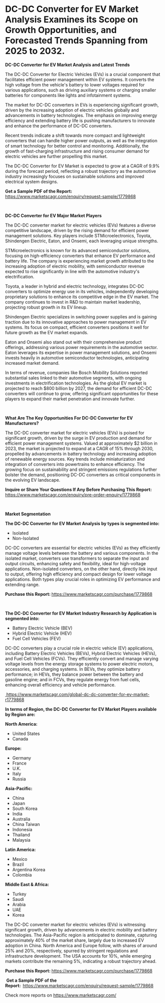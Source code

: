 <p><h1>DC-DC Converter for EV Market Analysis Examines its Scope on Growth Opportunities, and Forecasted Trends Spanning from 2025 to 2032.</h1></p><p><strong>DC-DC Converter for EV Market Analysis and Latest Trends</strong></p>
<p><p>The DC-DC Converter for Electric Vehicles (EVs) is a crucial component that facilitates efficient power management within EV systems. It converts the high voltage from the vehicle's battery to lower voltages required for various applications, such as driving auxiliary systems or charging smaller batteries for components like lights and infotainment systems. </p><p>The market for DC-DC converters in EVs is experiencing significant growth, driven by the increasing adoption of electric vehicles globally and advancements in battery technologies. The emphasis on improving energy efficiency and extending battery life is pushing manufacturers to innovate and enhance the performance of DC-DC converters. </p><p>Recent trends indicate a shift towards more compact and lightweight converters that can handle higher power outputs, as well as the integration of smart technology for better control and monitoring. Additionally, the growth of fast-charging infrastructure and rising consumer demand for electric vehicles are further propelling this market. </p><p>The DC-DC Converter for EV Market is expected to grow at a CAGR of 9.9% during the forecast period, reflecting a robust trajectory as the automotive industry increasingly focuses on sustainable solutions and improved electrical system designs.</p></p>
<p><strong>Get a Sample PDF of the Report:&nbsp;</strong> <a href="https://www.marketscagr.com/enquiry/request-sample/1779868?utm_campaign=3115&utm_medium=2&utm_source=Github&utm_content=ia&utm_term=25032025&utm_id=dc-dc-converter-for-ev">https://www.marketscagr.com/enquiry/request-sample/1779868</a></p>
<p>&nbsp;</p>
<p><strong>DC-DC Converter for EV Major Market Players</strong></p>
<p><p>The DC-DC converter market for electric vehicles (EVs) features a diverse competitive landscape, driven by the rising demand for efficient power management solutions. Key players include STMicroelectronics, Toyota, Shindengen Electric, Eaton, and Onsemi, each leveraging unique strengths.</p><p>STMicroelectronics is known for its advanced semiconductor solutions, focusing on high-efficiency converters that enhance EV performance and battery life. The company is experiencing market growth attributed to the increasing adoption of electric mobility, with semiconductor revenue expected to rise significantly in line with the automotive industry's electrification.</p><p>Toyota, a leader in hybrid and electric technology, integrates DC-DC converters to optimize energy use in its vehicles, independently developing proprietary solutions to enhance its competitive edge in the EV market. The company continues to invest in R&D to maintain market leadership, projecting robust growth in its EV lineup.</p><p>Shindengen Electric specializes in switching power supplies and is gaining traction due to its innovative approaches to power management in EV systems. Its focus on compact, efficient converters positions it well for future growth as the EV market expands.</p><p>Eaton and Onsemi also stand out with their comprehensive product offerings, addressing various power requirements in the automotive sector. Eaton leverages its expertise in power management solutions, and Onsemi invests heavily in automotive semiconductor technologies, anticipating increased market demand.</p><p>In terms of revenue, companies like Bosch Mobility Solutions reported substantial sales linked to their automotive segments, with ongoing investments in electrification technologies. As the global EV market is projected to reach $800 billion by 2027, the demand for efficient DC-DC converters will continue to grow, offering significant opportunities for these players to expand their market penetration and innovate further.</p></p>
<p>&nbsp;</p>
<p><strong>What Are The Key Opportunities For DC-DC Converter for EV Manufacturers?</strong></p>
<p><p>The DC-DC converter market for electric vehicles (EVs) is poised for significant growth, driven by the surge in EV production and demand for efficient power management systems. Valued at approximately $2 billion in 2023, the market is projected to expand at a CAGR of 15% through 2030, propelled by advancements in battery technology and increasing adoption of renewable energy sources. Key trends include miniaturization and integration of converters into powertrains to enhance efficiency. The growing focus on sustainability and stringent emissions regulations further bolster the demand, positioning DC-DC converters as critical components in the evolving EV landscape.</p></p>
<p><strong>Inquire or Share Your Questions If Any Before Purchasing This Report:</strong> <a href="https://www.marketscagr.com/enquiry/pre-order-enquiry/1779868?utm_campaign=3115&utm_medium=2&utm_source=Github&utm_content=ia&utm_term=25032025&utm_id=dc-dc-converter-for-ev">https://www.marketscagr.com/enquiry/pre-order-enquiry/1779868</a></p>
<p>&nbsp;</p>
<p><strong>Market Segmentation</strong></p>
<p><strong>The DC-DC Converter for EV Market Analysis by types is segmented into:</strong></p>
<p><ul><li>Isolated</li><li>Non-Isolated</li></ul></p>
<p><p>DC-DC converters are essential for electric vehicles (EVs) as they efficiently manage voltage levels between the battery and various components. In the isolated market, converters use transformers to separate the input and output circuits, enhancing safety and flexibility, ideal for high-voltage applications. Non-isolated converters, on the other hand, directly link input to output, offering high efficiency and compact design for lower voltage applications. Both types play crucial roles in optimizing EV performance and extending range.</p></p>
<p><strong>Purchase this Report:&nbsp;</strong><a href="https://www.marketscagr.com/purchase/1779868?utm_campaign=3115&utm_medium=2&utm_source=Github&utm_content=ia&utm_term=25032025&utm_id=dc-dc-converter-for-ev">https://www.marketscagr.com/purchase/1779868</a></p>
<p>&nbsp;</p>
<p><strong>The DC-DC Converter for EV Market Industry Research by Application is segmented into:</strong></p>
<p><ul><li>Battery Electric Vehicle (BEV)</li><li>Hybrid Electric Vehicle (HEV)</li><li>Fuel Cell Vehicles (FEV)</li></ul></p>
<p><p>DC-DC converters play a crucial role in electric vehicle (EV) applications, including Battery Electric Vehicles (BEVs), Hybrid Electric Vehicles (HEVs), and Fuel Cell Vehicles (FCVs). They efficiently convert and manage varying voltage levels from the energy storage systems to power electric motors, accessories, and charging systems. In BEVs, they optimize battery performance; in HEVs, they balance power between the battery and gasoline engine; and in FCVs, they regulate energy from fuel cells, enhancing overall efficiency and vehicle performance.</p></p>
<p><a href="https://www.marketscagr.com/global-dc-dc-converter-for-ev-market-r1779868?utm_campaign=3115&utm_medium=2&utm_source=Github&utm_content=ia&utm_term=25032025&utm_id=dc-dc-converter-for-ev">&nbsp;https://www.marketscagr.com/global-dc-dc-converter-for-ev-market-r1779868</a></p>
<p><strong>In terms of Region, the DC-DC Converter for EV Market Players available by Region are:</strong></p>
<p>
    <p> <strong> North America: </strong>
        <ul>
            <li>United States</li>
            <li>Canada</li>
        </ul>
        </p> 
    <p> <strong> Europe: </strong>
        <ul>
            <li>Germany</li>
            <li>France</li>
            <li>U.K.</li>
            <li>Italy</li>
            <li>Russia</li>
        </ul>
        </p> 
    <p> <strong> Asia-Pacific: </strong>
        <ul>
            <li>China</li>
            <li>Japan</li>
            <li>South Korea</li>
            <li>India</li>
            <li>Australia</li>
            <li>China Taiwan</li>
            <li>Indonesia</li>
            <li>Thailand</li>
            <li>Malaysia</li>
        </ul>
        </p> 
    <p> <strong> Latin America: </strong>
        <ul>
            <li>Mexico</li>
            <li>Brazil</li>
            <li>Argentina Korea</li>
            <li>Colombia</li>
        </ul>
        </p> 
    <p> <strong> Middle East & Africa: </strong>
        <ul>
            <li>Turkey</li>
            <li>Saudi</li>
            <li>Arabia</li>
            <li>UAE</li>
            <li>Korea</li>
        </ul>
    </p>
    </p>
<p><p>The DC-DC converter market for electric vehicles (EVs) is witnessing significant growth, driven by advancements in electric mobility and battery technologies. The Asia-Pacific region is anticipated to dominate, capturing approximately 40% of the market share, largely due to increased EV adoption in China. North America and Europe follow, with shares of around 25% and 20%, respectively, spurred by stringent regulations and infrastructure development. The USA accounts for 10%, while emerging markets contribute the remaining 5%, indicating a robust trajectory ahead.</p></p>
<p><strong>Purchase this Report: </strong><a href="https://www.marketscagr.com/purchase/1779868?utm_campaign=3115&utm_medium=2&utm_source=Github&utm_content=ia&utm_term=25032025&utm_id=dc-dc-converter-for-ev">https://www.marketscagr.com/purchase/1779868</a></p>
<p>&nbsp;<strong>Get a Sample PDF of the Report:&nbsp;&nbsp;</strong><a href="https://www.marketscagr.com/enquiry/request-sample/1779868?utm_campaign=3115&utm_medium=2&utm_source=Github&utm_content=ia&utm_term=25032025&utm_id=dc-dc-converter-for-ev">https://www.marketscagr.com/enquiry/request-sample/1779868</a></p>
<p><strong></strong></p>
<p>Check more reports on <a href="https://www.marketscagr.com/?utm_campaign=3115&utm_medium=2&utm_source=Github&utm_content=ia&utm_term=25032025&utm_id=dc-dc-converter-for-ev">https://www.marketscagr.com/</a></p>
